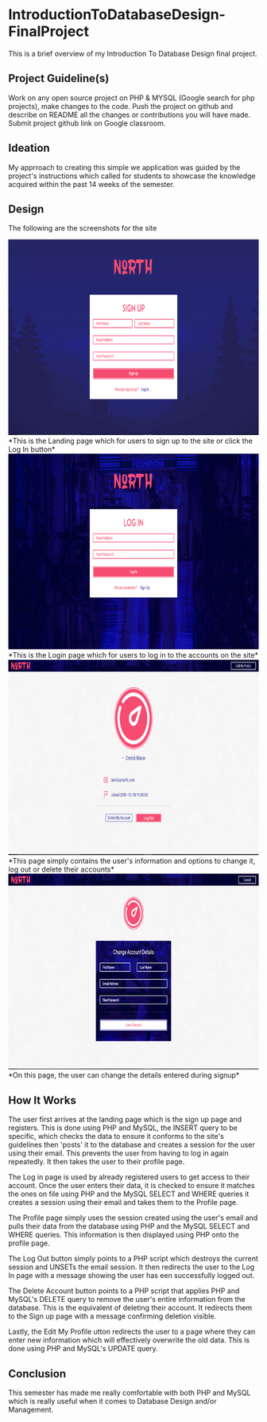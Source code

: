 # IntroductionToDatabaseDesign-FinalProject
This is a brief overview of my Introduction To Database Design final project.


## Project Guideline(s)
Work on any open source project on PHP & MYSQL (Google search for php projects), make changes to the code. Push the project on github and describe on README all the changes or contributions you will have made. Submit project github link on Google classroom.


## Ideation
My apprroach to creating this simple we application was guided by the project's instructions which called for students to showcase the knowledge acquired within the past 14 weeks of the semester.


## Design
The following are the screenshots for the site

<img src="North-Signup.PNG" alt="NORTH Sign Up page" width="683" height="394">
*This is the Landing page which for users to sign up to the site or click the Log In button*

<img src="North-Login.PNG" alt="NORTH Log In page" width="683" height="394">
*This is the Login page which for users to log in to the accounts on the site*

<img src="North-Profile.PNG" alt="NORTH Profile page" width="683" height="394">
*This page simply contains the user's information and options to change it, log out or delete their accounts*

<img src="North-Profile-ChangeDetails.PNG" alt="NORTH Change Profile Details page" width="683" height="394">
*On this page, the user can change the details entered during signup*


## How It Works
The user first arrives at the landing page which is the sign up page and registers. This is done using PHP and MySQL, the INSERT query to be specific, which checks the data to ensure it conforms to the site's guidelines then 'posts' it to the database and creates a session for the user using their email. This prevents the user from having to log in again repeatedly. It then takes the user to their profile page.


The Log in page is used by already registered users to get access to their account. Once the user enters their data, it is checked to ensure it matches the ones on file using PHP and the MySQL SELECT and WHERE queries it creates a session using their email and takes them to the Profile page.


The Profile page simply uses the session created using the user's email and pulls their data from the database using PHP and the MySQL SELECT and WHERE queries. This information is then displayed using PHP onto the profile page.

The Log Out button simply points to a PHP script which destroys the current session and UNSETs the email session. It then redirects the user to the Log In page with a message showing the user has een successfully logged out.

The Delete Account button points to a PHP script that applies PHP and MySQL's DELETE query to remove the user's entire information from the database. This is the equivalent of deleting their account. It redirects them to the Sign up page with a message confirming deletion visible.

Lastly, the Edit My Profile utton redirects the user to a page where they can enter new information which will effectively overwrite the old data. This is done using PHP and MySQL's UPDATE query.


## Conclusion
This semester has made me really comfortable with both PHP and MySQL which is really useful when it comes to Database Design and/or Management.
